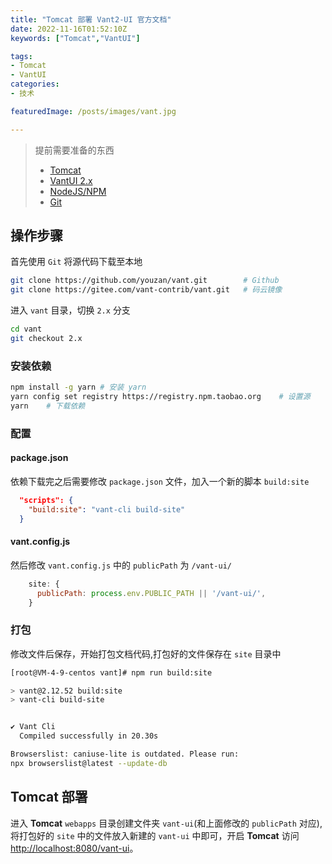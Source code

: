 ```yaml
---
title: "Tomcat 部署 Vant2-UI 官方文档"
date: 2022-11-16T01:52:10Z
keywords: ["Tomcat","VantUI"]

tags:
- Tomcat
- VantUI
categories:
- 技术

featuredImage: /posts/images/vant.jpg

---
```


> 提前需要准备的东西    
> - [Tomcat](https://tomcat.apache.org/)  
> - [VantUI 2.x](https://github.com/youzan/vant/tree/2.x)  
> - [NodeJS/NPM](https://nodejs.org/zh-cn/)
> - [Git](https://git-scm.com/)


## 操作步骤
首先使用 `Git` 将源代码下载至本地  
```bash
git clone https://github.com/youzan/vant.git		# Github
git clone https://gitee.com/vant-contrib/vant.git	# 码云镜像 
```
进入 `vant` 目录，切换 `2.x` 分支
```bash
cd vant
git checkout 2.x
```

### 安装依赖
```bash
npm install -g yarn	# 安装 yarn
yarn config set registry https://registry.npm.taobao.org	# 设置源
yarn	# 下载依赖
```
### 配置
#### package.json

依赖下载完之后需要修改 `package.json` 文件，加入一个新的脚本 `build:site`
```json
  "scripts": {
    "build:site": "vant-cli build-site"
  }
```

#### vant.config.js
然后修改 `vant.config.js` 中的 `publicPath` 为 `/vant-ui/`
```js
    site: {
      publicPath: process.env.PUBLIC_PATH || '/vant-ui/',
    }
```

### 打包

修改文件后保存，开始打包文档代码,打包好的文件保存在 `site` 目录中
```bash
[root@VM-4-9-centos vant]# npm run build:site

> vant@2.12.52 build:site
> vant-cli build-site


✔ Vant Cli
  Compiled successfully in 20.30s

Browserslist: caniuse-lite is outdated. Please run:
npx browserslist@latest --update-db
```

## Tomcat 部署
进入 **Tomcat** `webapps` 目录创建文件夹 `vant-ui`(和上面修改的 `publicPath` 对应),将打包好的 `site` 中的文件放入新建的 `vant-ui` 中即可，开启 **Tomcat** 访问 [http://localhost:8080/vant-ui](http://localhost:8080/vant-ui)。
